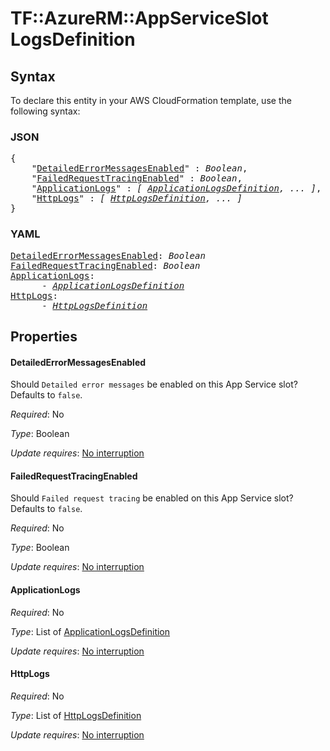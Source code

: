 # TF::AzureRM::AppServiceSlot LogsDefinition

## Syntax

To declare this entity in your AWS CloudFormation template, use the following syntax:

### JSON

<pre>
{
    "<a href="#detailederrormessagesenabled" title="DetailedErrorMessagesEnabled">DetailedErrorMessagesEnabled</a>" : <i>Boolean</i>,
    "<a href="#failedrequesttracingenabled" title="FailedRequestTracingEnabled">FailedRequestTracingEnabled</a>" : <i>Boolean</i>,
    "<a href="#applicationlogs" title="ApplicationLogs">ApplicationLogs</a>" : <i>[ <a href="applicationlogsdefinition.md">ApplicationLogsDefinition</a>, ... ]</i>,
    "<a href="#httplogs" title="HttpLogs">HttpLogs</a>" : <i>[ <a href="httplogsdefinition.md">HttpLogsDefinition</a>, ... ]</i>
}
</pre>

### YAML

<pre>
<a href="#detailederrormessagesenabled" title="DetailedErrorMessagesEnabled">DetailedErrorMessagesEnabled</a>: <i>Boolean</i>
<a href="#failedrequesttracingenabled" title="FailedRequestTracingEnabled">FailedRequestTracingEnabled</a>: <i>Boolean</i>
<a href="#applicationlogs" title="ApplicationLogs">ApplicationLogs</a>: <i>
      - <a href="applicationlogsdefinition.md">ApplicationLogsDefinition</a></i>
<a href="#httplogs" title="HttpLogs">HttpLogs</a>: <i>
      - <a href="httplogsdefinition.md">HttpLogsDefinition</a></i>
</pre>

## Properties

#### DetailedErrorMessagesEnabled

Should `Detailed error messages` be enabled on this App Service slot? Defaults to `false`.

_Required_: No

_Type_: Boolean

_Update requires_: [No interruption](https://docs.aws.amazon.com/AWSCloudFormation/latest/UserGuide/using-cfn-updating-stacks-update-behaviors.html#update-no-interrupt)

#### FailedRequestTracingEnabled

Should `Failed request tracing` be enabled on this App Service slot? Defaults to `false`.

_Required_: No

_Type_: Boolean

_Update requires_: [No interruption](https://docs.aws.amazon.com/AWSCloudFormation/latest/UserGuide/using-cfn-updating-stacks-update-behaviors.html#update-no-interrupt)

#### ApplicationLogs

_Required_: No

_Type_: List of <a href="applicationlogsdefinition.md">ApplicationLogsDefinition</a>

_Update requires_: [No interruption](https://docs.aws.amazon.com/AWSCloudFormation/latest/UserGuide/using-cfn-updating-stacks-update-behaviors.html#update-no-interrupt)

#### HttpLogs

_Required_: No

_Type_: List of <a href="httplogsdefinition.md">HttpLogsDefinition</a>

_Update requires_: [No interruption](https://docs.aws.amazon.com/AWSCloudFormation/latest/UserGuide/using-cfn-updating-stacks-update-behaviors.html#update-no-interrupt)

